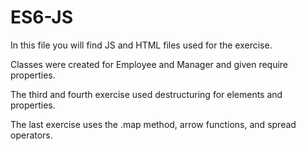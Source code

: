 # ES6-JS
In this file you will find JS and HTML files used for the exercise.

Classes were created for Employee and Manager and given require properties.

The third and fourth exercise used destructuring for elements and properties.

The last exercise uses the .map method, arrow functions, and spread operators.
